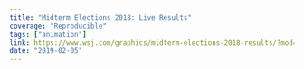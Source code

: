 ```yaml
---
title: "Midterm Elections 2018: Live Results"
coverage: "Reproducible"
tags: ["animation"]
link: https://www.wsj.com/graphics/midterm-elections-2018-results/?mod=e2twg
date: "2019-02-05"
---
```

